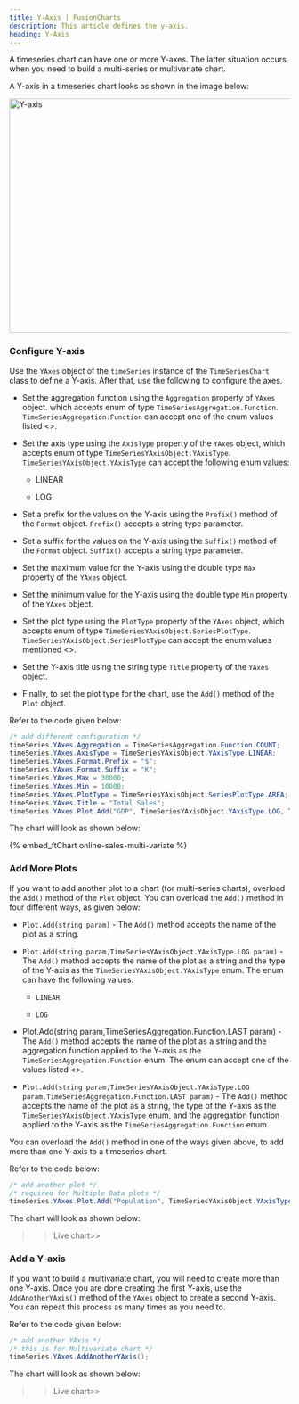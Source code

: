 ```yaml
---
title: Y-Axis | FusionCharts
description: This article defines the y-axis.
heading: Y-Axis
---
```


A timeseries chart can have one or more Y-axes. The latter situation occurs when you need to build a multi-series or multivariate chart.

A Y-axis in a timeseries chart looks as shown in the image below:

<img src="{% site.BASE_URL %}/images/fusiontime-component-y-axis.png" alt="Y-axis" width="700" height="420">

### Configure Y-axis

Use the `YAxes` object of the `timeSeries` instance of the `TimeSeriesChart` class to define a Y-axis. After that, use the following to configure the axes.

- Set the aggregation function using the `Aggregation` property of `YAxes` object. which accepts enum of type `TimeSeriesAggregation.Function`. `TimeSeriesAggregation.Function` can accept one of the enum values listed <<here>>.

- Set the axis type using the `AxisType` property of the `YAxes` object, which accepts enum of type `TimeSeriesYAxisObject.YAxisType`. `TimeSeriesYAxisObject.YAxisType` can accept the following enum values:

  - LINEAR

  - LOG

- Set a prefix for the values on the Y-axis using the `Prefix()` method of the `Format` object. `Prefix()` accepts a string type parameter.

- Set a suffix for the values on the Y-axis using the `Suffix()` method of the `Format` object. `Suffix()` accepts a string type parameter.

- Set the maximum value for the Y-axis using the double type `Max` property of the `YAxes` object.

- Set the minimum value for the Y-axis using the double type `Min` property of the `YAxes` object.

- Set the plot type using the `PlotType` property of the `YAxes` object, which accepts enum of type `TimeSeriesYAxisObject.SeriesPlotType`. `TimeSeriesYAxisObject.SeriesPlotType` can accept the enum values mentioned <<here>>.

- Set the Y-axis title using the string type `Title` property of the `YAxes` object.

- Finally, to set the plot type for the chart, use the `Add()` method of the `Plot` object.

Refer to the code given below:

```csharp
/* add different configuration */
timeSeries.YAxes.Aggregation = TimeSeriesAggregation.Function.COUNT;
timeSeries.YAxes.AxisType = TimeSeriesYAxisObject.YAxisType.LINEAR;
timeSeries.YAxes.Format.Prefix = "$";
timeSeries.YAxes.Format.Suffix = "K";
timeSeries.YAxes.Max = 30000;
timeSeries.YAxes.Min = 10000;
timeSeries.YAxes.PlotType = TimeSeriesYAxisObject.SeriesPlotType.AREA;
timeSeries.YAxes.Title = "Total Sales";
timeSeries.YAxes.Plot.Add("GDP", TimeSeriesYAxisObject.YAxisType.LOG, TimeSeriesAggregation.Function.LAST);
```

The chart will look as shown below:

{% embed_ftChart online-sales-multi-variate %}

### Add More Plots

If you want to add another plot to a chart (for multi-series charts), overload the `Add()` method of the `Plot` object. You can overload the `Add()` method in four different ways, as given below:

- `Plot.Add(string param)` - The `Add()` method accepts the name of the plot as a string.

- `Plot.Add(string param,TimeSeriesYAxisObject.YAxisType.LOG param)` - The `Add()` method accepts the name of the plot as a string and the type of the Y-axis as the `TimeSeriesYAxisObject.YAxisType` enum. The enum can have the following values:

  - `LINEAR`

  - `LOG`

- Plot.Add(string param,TimeSeriesAggregation.Function.LAST param) - The `Add()` method accepts the name of the plot as a string and the aggregation function applied to the Y-axis as the `TimeSeriesAggregation.Function` enum. The enum can accept one of the values listed <<here>>.

- `Plot.Add(string param,TimeSeriesYAxisObject.YAxisType.LOG param,TimeSeriesAggregation.Function.LAST param)` - The `Add()` method accepts the name of the plot as a string, the type of the Y-axis as the `TimeSeriesYAxisObject.YAxisType` enum, and the aggregation function applied to the Y-axis as the `TimeSeriesAggregation.Function` enum.

You can overload the `Add()` method in one of the ways given above, to add more than one Y-axis to a timeseries chart.

Refer to the code below:

```csharp
/* add another plot */
/* required for Multiple Data plots */
timeSeries.YAxes.Plot.Add("Population", TimeSeriesYAxisObject.YAxisType.LOG, TimeSeriesAggregation.Function.LAST);
```

The chart will look as shown below:

> > Live chart>>

### Add a Y-axis

If you want to build a multivariate chart, you will need to create more than one Y-axis. Once you are done creating the first Y-axis, use the `AddAnotherYAxis()` method of the `YAxes` object to create a second Y-axis. You can repeat this process as many times as you need to.

Refer to the code given below:

```csharp
/* add another YAxis */
/* this is for Multivariate chart */
timeSeries.YAxes.AddAnotherYAxis();
```

The chart will look as shown below:

> > Live chart>>
